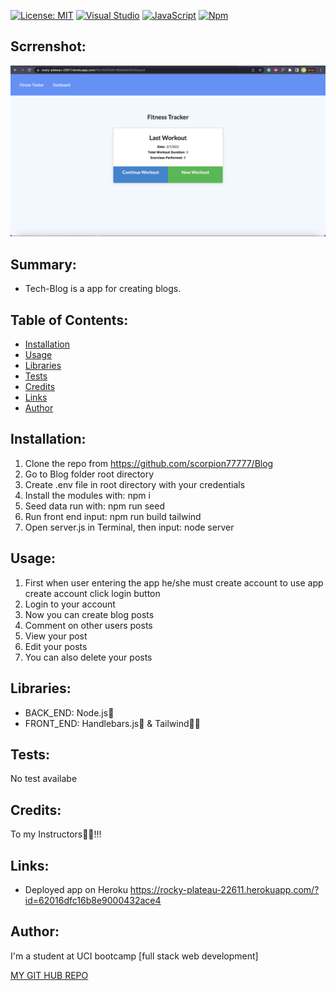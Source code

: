 [![License: MIT](https://img.shields.io/badge/License-MIT-red.svg)](https://opensource.org/licenses/MIT)
[![Visual Studio](https://img.shields.io/badge/--6C33AF?logo=visual%20studio)](https://visualstudio.microsoft.com/)
[![JavaScript](https://img.shields.io/badge/--F7DF1E?logo=javascript&logoColor=000)](https://www.javascript.com/)
[![Npm](https://badgen.net/badge/icon/npm?icon=npm&label)](https://npmjs.com/)

## Scrrenshot:

<img src="https://github.com/scorpion77777/workout_tracker/blob/main/assets/screen.png" alt="Blog screenshot"></src>

## Summary:

- Tech-Blog is a app for creating blogs.


## Table of Contents:

- [Installation](#installation)
- [Usage](#usage)
- [Libraries](#libraries)
- [Tests](#tests)
- [Credits](#credits)
- [Links](#link)
- [Author](#author)


## Installation:
1. Clone the repo from https://github.com/scorpion77777/Blog
2. Go to Blog folder root directory
3. Create .env file in root directory with your credentials
4. Install the modules with: npm i
5. Seed data run with: npm run seed
6. Run front end input: npm run build tailwind
7. Open server.js in Terminal, then input: node server 


## Usage:

1. First when user entering the app he/she must create account to use app create account click login button
2. Login to your account
3. Now you can create blog posts
4. Comment on other users posts
5. View your post 
6. Edit your posts
7. You can also delete your posts

## Libraries:

- BACK_END: Node.js🚀
- FRONT_END: Handlebars.js🦾 & Tailwind👨‍🎨

## Tests:

No test availabe


## Credits:

To my Instructors🚀🙏!!!

## Links:

- Deployed app on Heroku <a target="blank">https://rocky-plateau-22611.herokuapp.com/?id=62016dfc16b8e9000432ace4</a>

## Author:

I'm a student at UCI bootcamp [full stack web development]

[MY GIT HUB REPO](https://github.com/scorpion77777)
